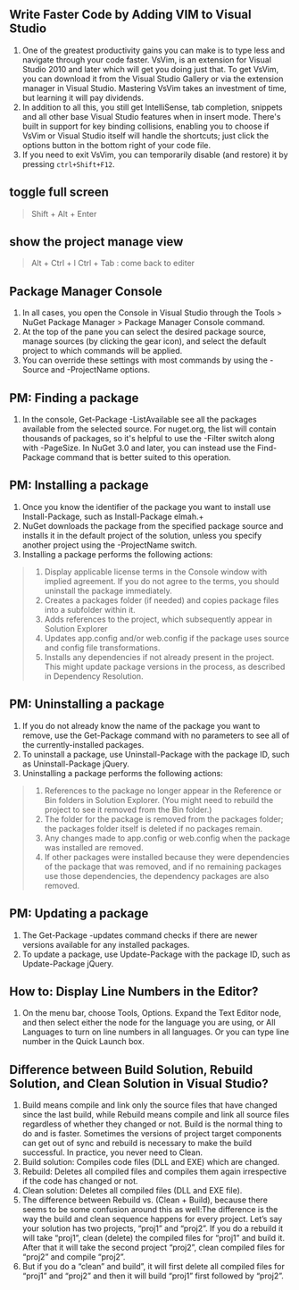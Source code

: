 ## Write Faster Code by Adding VIM to Visual Studio
1. One of the greatest productivity gains you can make is to type less and navigate through your code faster. VsVim, is an extension for Visual Studio 2010 and later which will get you doing just that. To get VsVim, you can download it from the Visual Studio Gallery or via the extension manager in Visual Studio. Mastering VsVim takes an investment of time, but learning it will pay dividends.
2. In addition to all this, you still get IntelliSense, tab completion, snippets and all other base Visual Studio features when in insert mode. There's built in support for key binding collisions, enabling you to choose if VsVim or Visual Studio itself will handle the shortcuts; just click the options button in the bottom right of your code file. 
3. If you need to exit VsVim, you can temporarily disable (and restore) it by pressing `ctrl+Shift+F12`.

## toggle full screen
> Shift + Alt + Enter

## show the project manage view
> Alt + Ctrl + l
> Ctrl + Tab : come back to editer

## Package Manager Console
1. In all cases, you open the Console in Visual Studio through the Tools > NuGet Package Manager > Package Manager Console command.
2. At the top of the pane you can select the desired package source, manage sources (by clicking the gear icon), and select the default project to which commands will be applied.
3. You can override these settings with most commands by using the -Source and -ProjectName options.

## PM: Finding a package
1. In the console, Get-Package -ListAvailable see all the packages available from the selected source. For nuget.org, the list will contain thousands of packages, so it's helpful to use the -Filter switch along with -PageSize. In NuGet 3.0 and later, you can instead use the Find-Package command that is better suited to this operation.

## PM: Installing a package
1. Once you know the identifier of the package you want to install use Install-Package, such as Install-Package elmah.+
2. NuGet downloads the package from the specified package source and installs it in the default project of the solution, unless you specify another project using the -ProjectName switch.
3. Installing a package performs the following actions:
> 1. Display applicable license terms in the Console window with implied agreement. If you do not agree to the terms, you should uninstall the package immediately.
> 2. Creates a packages folder (if needed) and copies package files into a subfolder within it.
> 3. Adds references to the project, which subsequently appear in Solution Explorer
> 4. Updates app.config and/or web.config if the package uses source and config file transformations.
> 5. Installs any dependencies if not already present in the project. This might update package versions in the process, as described in Dependency Resolution.

## PM: Uninstalling a package
1. If you do not already know the name of the package you want to remove, use the Get-Package command with no parameters to see all of the currently-installed packages.
2. To uninstall a package, use Uninstall-Package with the package ID, such as Uninstall-Package jQuery.
3. Uninstalling a package performs the following actions:
> 1. References to the package no longer appear in the Reference or Bin  folders in Solution Explorer. (You might need to rebuild the project to see it removed from the Bin folder.)
> 2. The folder for the package is removed from the packages folder; the packages folder itself is deleted if no packages remain.
> 3. Any changes made to app.config or web.config when the package was installed are removed.
> 4. If other packages were installed because they were dependencies of the package that was removed, and if no remaining packages use those dependencies, the dependency packages are also removed.

## PM: Updating a package
1. The Get-Package -updates command checks if there are newer versions available for any installed packages.
2. To update a package, use Update-Package with the package ID, such as Update-Package jQuery.

## How to: Display Line Numbers in the Editor?
1. On the menu bar, choose Tools, Options. Expand the Text Editor node, and then select either the node for the language you are using, or All Languages to turn on line numbers in all languages. Or you can type line number in the Quick Launch box.

## Difference between Build Solution, Rebuild Solution, and Clean Solution in Visual Studio?
1. Build means compile and link only the source files that have changed since the last build, while Rebuild means compile and link all source files regardless of whether they changed or not. Build is the normal thing to do and is faster. Sometimes the versions of project target components can get out of sync and rebuild is necessary to make the build successful. In practice, you never need to Clean.
2. Build solution: Compiles code files (DLL and EXE) which are changed.
3. Rebuild: Deletes all compiled files and compiles them again irrespective if the code has changed or not.
4. Clean solution: Deletes all compiled files (DLL and EXE file).
5. The difference between Rebuild vs. (Clean + Build), because there seems to be some confusion around this as well:The difference is the way the build and clean sequence happens for every project. Let’s say your solution has two projects, “proj1” and “proj2”. If you do a rebuild it will take “proj1”, clean (delete) the compiled files for “proj1” and build it. After that it will take the second project “proj2”, clean compiled files for “proj2” and compile “proj2”.
6. But if you do a “clean” and build”, it will first delete all compiled files for “proj1” and “proj2” and then it will build “proj1” first followed by “proj2”.

